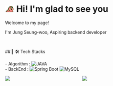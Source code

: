 <h1><img src="https://github.com/iamericanartist/SlackMojis/blob/master/Emojis/slowparrot.gif" width="30"/> Hi! I'm glad to see you</h1>
<p> Welcome to my page! </p>
<p> I'm Jung Seung-woo, Aspiring backend developer</p><br>
<p>
 ## ▎🛠 Tech Stacks <br><br>
 - Algorithm : 
 <img alt="JAVA" src="https://img.shields.io/badge/-JAVA-critical?style=flat-square&logo=JAVA&logoColor=white" /><br>
 - BackEnd : 
 <img alt="Spring Boot" src="https://img.shields.io/badge/-Spring Boot-brightgreen?style=flat-square&logo=springboot&logoColor=white" />
 <img alt="MySQL" src="https://img.shields.io/badge/-MySQL-informational?style=flat-square&logo=MySQL&logoColor=white" /><br>
</p>

[<img align="right" width="50%" src="https://github-readme-stats-ouuan.vercel.app/api?username=jsw6701&theme=dark&show_icons=true">](https://metrics.lecoq.io/jsw6701#gh-dark-mode-only)
[<img align="right" width="50%" src="https://github-readme-stats-ouuan.vercel.app/api?username=jsw6701&show_icons=true">](https://metrics.lecoq.io/jsw6701#gh-light-mode-only)
